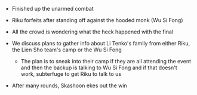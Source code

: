 - Finished up the unarmed combat
- Riku forfeits after standing off against the hooded monk (Wu Si Fong)
- All the crowd is wondering what the heck happened with the final
- We discuss plans to gather info about Li Tenko's family from either Riku, the Lien Sho team's camp or the Wu Si Fong
    
    - The plan is to sneak into their camp if they are all attending the event and then the backup is talking to Wu Si Fong and if that doesn't work, subterfuge to get Riku to talk to us
- After many rounds, Skashoon ekes out the win